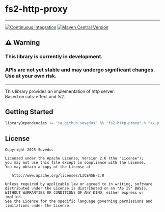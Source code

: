 
# fs2-http-proxy

---
[![Continuous Integration](https://github.com/sovedus/fs2-http-proxy/actions/workflows/ci.yml/badge.svg?branch=master)](https://github.com/sovedus/fs2-http-proxy/actions/workflows/ci.yml)
[![Maven Central Version](https://img.shields.io/maven-central/v/io.github.sovedus/fs2-socks5_2.13)](https://central.sonatype.com/search?namespace=io.github.sovedus&q=fs2-http-proxy)


## ⚠️ Warning
### This library is currently in development. 
### APIs are not yet stable and may undergo significant changes. Use at your own risk.

---

This library provides an implementation of http server.  
Based on cats-effect and fs2.

## Getting Started

```scala
libraryDependencies += "io.github.sovedus" %% "fs2-http-proxy" % "<x.y.z>"
```


## License

```
Copyright 2025 Sovedus

Licensed under the Apache License, Version 2.0 (the "License");
you may not use this file except in compliance with the License.
You may obtain a copy of the License at

   http://www.apache.org/licenses/LICENSE-2.0

Unless required by applicable law or agreed to in writing, software
distributed under the License is distributed on an "AS IS" BASIS,
WITHOUT WARRANTIES OR CONDITIONS OF ANY KIND, either express or implied.
See the License for the specific language governing permissions and
limitations under the License.
```
